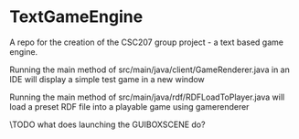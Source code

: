 # TextGameEngine
A repo for the creation of the CSC207 group project - a text based game engine.

Running the main method of src/main/java/client/GameRenderer.java in an IDE will 
display a simple test game in a new window

Running the main method of src/main/java/rdf/RDFLoadToPlayer.java will load a preset
RDF file into a playable game using gamerenderer

\\TODO what does launching the GUIBOXSCENE do?